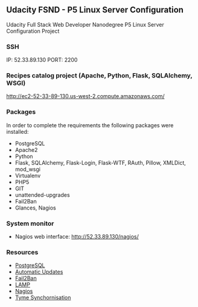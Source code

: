 ## Udacity FSND -  P5 Linux Server Configuration
Udacity Full Stack Web Developer Nanodegree P5 Linux Server Configuration Project

### SSH
IP: 52.33.89.130
PORT: 2200

### Recipes catalog project (Apache, Python, Flask, SQLAlchemy, WSGI)
http://ec2-52-33-89-130.us-west-2.compute.amazonaws.com/

### Packages
In order to complete the requirements the following packages were installed:
  * PostgreSQL
  * Apache2
  * Python
  * Flask, SQLAlchemy, Flask-Login, Flask-WTF, RAuth, Pillow, XMLDict, mod_wsgi
  * Virtualenv
  * PHP5
  * GIT
  * unattended-upgrades
  * Fail2Ban
  * Glances, Nagios

### System monitor
  * Nagios web interface: http://52.33.89.130/nagios/

### Resources
  * [PostgreSQL](http://www.cyberciti.biz/faq/howto-add-postgresql-user-account/)
  * [Automatic Updates](https://help.ubuntu.com/lts/serverguide/automatic-updates.html)
  * [Fail2Ban](https://www.digitalocean.com/community/tutorials/how-to-protect-ssh-with-fail2ban-on-ubuntu-14-04)
  * [LAMP](https://www.digitalocean.com/community/tutorials/how-to-install-linux-apache-mysql-php-lamp-stack-on-ubuntu-14-04)
  * [Nagios](https://www.digitalocean.com/community/tutorials/how-to-install-nagios-4-and-monitor-your-servers-on-ubuntu-14-04)
  * [Tyme Synchornisation](https://help.ubuntu.com/lts/serverguide/NTP.html)
